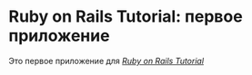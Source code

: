 # Ruby on Rails Tutorial: первое приложение

Это первое приложение для
[*Ruby on Rails Tutorial*](http://railstutorial.ru/chapters/4_0/beginning)